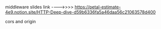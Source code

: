 middleware
slides link ---->>>> https://petal-estimate-4e9.notion.site/HTTP-Deep-dive-d59b6336fa5a46daa56c21063578d400


cors and origin 
